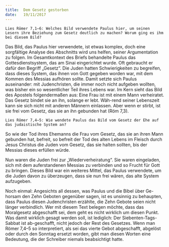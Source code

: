 ```yaml
---
title:  Dem Gesetz gestorben
date:   19/11/2017
---
```


`Lies Römer 7,1–6: Welches Bild verwendete Paulus hier, um seinen Lesern ihre Beziehung zum Gesetz deutlich zu machen? Worum ging es ihm bei diesem Bild?`

Das Bild, das Paulus hier verwendete, ist etwas komplex, doch eine sorgfältige Analyse des Abschnitts wird uns helfen, seiner Argumentation zu folgen. Im Gesamtkontext des Briefs behandelte Paulus das Gottesdienstsystem, das am Sinai eingerichtet wurde. Oft gebraucht er dafür den Begriff „Gesetz“. Die Juden hatten Schwierigkeiten zu begreifen, dass dieses System, das ihnen von Gott gegeben worden war, mit dem Kommen des Messias aufhören sollte. Damit setzte sich Paulus auseinander: mit Judenchristen, die immer noch nicht aufgeben wollten, was bisher ein so wesentlicher Teil ihres Lebens war. Im Kern sieht das Bild des Apostels folgendermaßen aus: Eine Frau ist mit einem Mann verheiratet. Das Gesetz bindet sie an ihn, solange er lebt. Wäh-rend seiner Lebenszeit kann sie sich nicht mit anderen Männern einlassen. Aber wenn er stirbt, ist sie frei vom Gesetz, das sie an ihn gebunden hat (Röm 7,3).

`Lies Römer 7,4–5: Wie wendete Paulus das Bild vom Gesetz der Ehe auf das judaistische System an?`

So wie der Tod ihres Ehemanns die Frau vom Gesetz, das sie an ihren Mann gebunden hat, befreit, so befreit der Tod des alten Lebens im Fleisch durch Jesus Christus die Juden vom Gesetz, das sie halten sollten, bis der Messias dieses erfüllen würde.

Nun waren die Juden frei zur „Wiederverheiratung“. Sie waren eingeladen, sich mit dem auferstandenen Messias zu verbinden und so Frucht für Gott zu bringen. Dieses Bild war ein weiteres Mittel, das Paulus verwendete, um die Juden davon zu überzeugen, dass sie nun frei wären, das alte System aufzugeben.

Noch einmal: Angesichts all dessen, was Paulus und die Bibel über Ge-horsam den Zehn Geboten gegenüber sagen, ist es unsinnig zu behaupten, dass Paulus diesen Judenchristen erzählte, die Zehn Gebote seien nicht länger verbindlich. Wer mit diesem Text belegen möchte, dass das Moralgesetz abgeschafft sei, dem geht es nicht wirklich um diesen Punkt. Was damit wirklich gesagt werden soll, ist lediglich: Der Siebenten-Tags-Sabbat ist ab-geschafft, nicht jedoch der Rest des Gesetzes. Wenn man Römer 7,4–5 so interpretiert, als sei das vierte Gebot abgeschafft, abgelöst oder durch den Sonntag ersetzt worden, gibt man diesen Worten eine Bedeutung, die der Schreiber niemals beabsichtigt hatte.